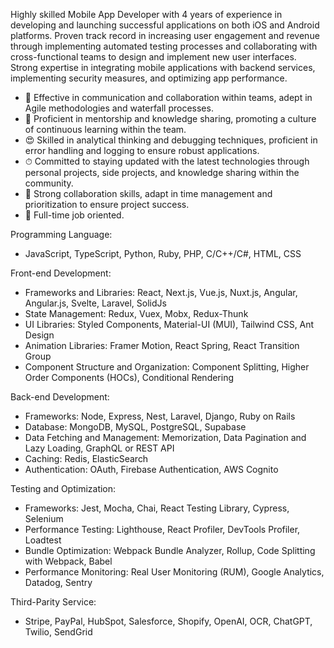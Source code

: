 Highly skilled Mobile App Developer with 4 years of experience in developing and launching successful applications on both iOS and Android platforms. Proven track record in increasing user engagement and revenue through implementing automated testing processes and collaborating with cross-functional teams to design and implement new user interfaces. Strong expertise in integrating mobile applications with backend services, implementing security measures, and optimizing app performance.

- 🚀 Effective in communication and collaboration within teams, adept in Agile methodologies and waterfall processes.
- 👋 Proficient in mentorship and knowledge sharing, promoting a culture of continuous learning within the team.
- 😍 Skilled in analytical thinking and debugging techniques, proficient in error handling and logging to ensure robust applications.
- ⏱  Committed to staying updated with the latest technologies through personal projects, side projects, and knowledge sharing within the community.
- 🍻 Strong collaboration skills, adapt in time management and prioritization to ensure project success.
- 💼 Full-time job oriented.

Programming Language:
- JavaScript, TypeScript, Python, Ruby, PHP, C/C++/C#, HTML, CSS

Front-end Development:
- Frameworks and Libraries: React, Next.js, Vue.js, Nuxt.js, Angular, Angular.js, Svelte, Laravel, SolidJs
- State Management: Redux, Vuex, Mobx, Redux-Thunk
- UI Libraries: Styled Components, Material-UI (MUI), Tailwind CSS, Ant Design
- Animation Libraries: Framer Motion, React Spring, React Transition Group
- Component Structure and Organization: Component Splitting, Higher Order Components (HOCs), Conditional Rendering

Back-end Development:
- Frameworks: Node, Express, Nest, Laravel, Django, Ruby on Rails
- Database: MongoDB, MySQL, PostgreSQL, Supabase
- Data Fetching and Management: Memorization, Data Pagination and Lazy Loading, GraphQL or REST API
- Caching: Redis, ElasticSearch
- Authentication: OAuth, Firebase Authentication, AWS Cognito

Testing and Optimization:
- Frameworks: Jest, Mocha, Chai, React Testing Library, Cypress, Selenium
- Performance Testing: Lighthouse, React Profiler, DevTools Profiler, Loadtest
- Bundle Optimization: Webpack Bundle Analyzer, Rollup, Code Splitting with Webpack, Babel
- Performance Monitoring: Real User Monitoring (RUM), Google Analytics, Datadog, Sentry

Third-Parity Service:
- Stripe, PayPal, HubSpot, Salesforce, Shopify, OpenAI, OCR, ChatGPT, Twilio, SendGrid
